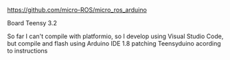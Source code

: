 https://github.com/micro-ROS/micro_ros_arduino

Board Teensy 3.2

So far I can't compile with platformio, so I develop using Visual Studio Code, but compile and flash using Arduino IDE 1.8 patching Teensyduino acording to instructions

